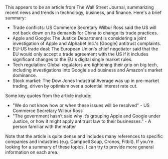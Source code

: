This appears to be an article from The Wall Street Journal, summarizing recent news and trends in technology, business, and finance. Here's a brief summary:

* Trade conflicts: US Commerce Secretary Wilbur Ross said the US will not back down on its demands for China to change its trade practices.
* Apple and Google: The Justice Department is considering a joint investigation of Apple and Alphabet Inc.'s (Google) antitrust complaints.
* EU-US trade deal: The European Union's chief negotiator said that the EU would only accept a trade agreement with the US if it includes significant changes to the EU's digital single market rules.
* Tech regulation: Global regulators are tightening their grip on big tech, including investigations into Google's ad business and Amazon's market dominance.
* Stock market: The Dow Jones Industrial Average was up in pre-market trading, driven by optimism over a potential interest rate cut.

Some key quotes from the article include:

* "We do not know how or when these issues will be resolved" - US Commerce Secretary Wilbur Ross
* "The government hasn’t said why it’s grouping Apple and Google under Justice, or how it might apply antitrust law to their businesses." - A person familiar with the matter

Note that the article is quite dense and includes many references to specific companies and industries (e.g. Campbell Soup, Cronos, Fitbit). If you're looking for a summary of these topics, I can try to provide more general information on each area.